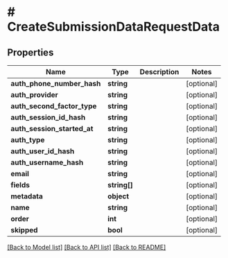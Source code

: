 # # CreateSubmissionDataRequestData

## Properties

Name | Type | Description | Notes
------------ | ------------- | ------------- | -------------
**auth_phone_number_hash** | **string** |  | [optional]
**auth_provider** | **string** |  | [optional]
**auth_second_factor_type** | **string** |  | [optional]
**auth_session_id_hash** | **string** |  | [optional]
**auth_session_started_at** | **string** |  | [optional]
**auth_type** | **string** |  | [optional]
**auth_user_id_hash** | **string** |  | [optional]
**auth_username_hash** | **string** |  | [optional]
**email** | **string** |  | [optional]
**fields** | **string[]** |  | [optional]
**metadata** | **object** |  | [optional]
**name** | **string** |  | [optional]
**order** | **int** |  | [optional]
**skipped** | **bool** |  | [optional]

[[Back to Model list]](../../README.md#models) [[Back to API list]](../../README.md#endpoints) [[Back to README]](../../README.md)

